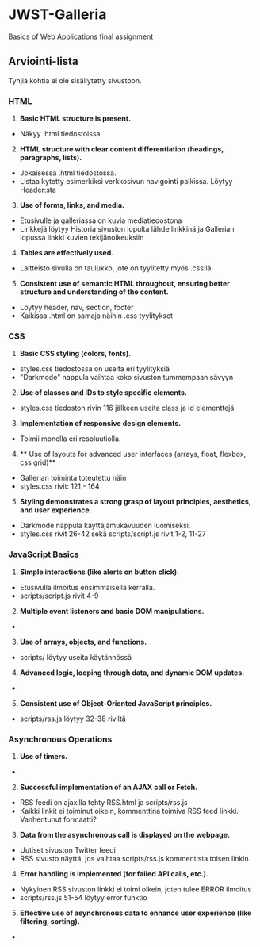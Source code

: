 # JWST-Galleria
Basics of Web Applications final assignment

## Arviointi-lista
Tyhjiä kohtia ei ole sisällytetty sivustoon.

### HTML
1. **Basic HTML structure is present.**
- Näkyy .html tiedostoissa


2. **HTML structure with clear content differentiation (headings, paragraphs, lists).**
- Jokaisessa .html tiedostossa.
- Listaa kytetty esimerkiksi verkkosivun navigointi palkissa. Löytyy Header:sta


3. **Use of forms, links, and media.**
- Etusivulle ja galleriassa on kuvia mediatiedostona
- Linkkejä löytyy Historia sivuston lopulta lähde linkkinä ja Gallerian lopussa linkki kuvien tekijänoikeuksiin


4. **Tables are effectively used.**
- Laitteisto sivulla on taulukko, jote on tyylitetty myös .css:lä


5. **Consistent use of semantic HTML throughout, ensuring better structure and understanding of the content.**
- Löytyy header, nav, section, footer
- Kaikissa .html on samaja näihin .css tyylitykset


### CSS
1. **Basic CSS styling (colors, fonts).**
- styles.css tiedostossa on useita eri tyylityksiä
- "Darkmode" nappula vaihtaa koko sivuston tummempaan sävyyn


2. **Use of classes and IDs to style specific elements.**
- styles.css tiedoston rivin 116 jälkeen useita class ja id elementtejä


3. **Implementation of responsive design elements.**
- Toimii monella eri resoluutiolla.


4. ** Use of layouts for advanced user interfaces (arrays, float, flexbox, css grid)**
- Gallerian toiminta toteutettu näin
-  styles.css rivit: 121 - 164


5. **Styling demonstrates a strong grasp of layout principles, aesthetics, and user experience.**
-  Darkmode nappula käyttäjämukavuuden luomiseksi. 
- styles.css rivit 26-42 sekä scripts/script.js rivit 1-2, 11-27


### JavaScript Basics
1. **Simple interactions (like alerts on button click).**
- Etusivulla ilmoitus ensimmäisellä kerralla.
- scripts/script.js rivit 4-9


2. **Multiple event listeners and basic DOM manipulations.**
-


3. **Use of arrays, objects, and functions.**
- scripts/ löytyy useita käytännössä


4. **Advanced logic, looping through data, and dynamic DOM updates.**
- 


5. **Consistent use of Object-Oriented JavaScript principles.**
- scripts/rss.js löytyy 32-38 riviltä

### Asynchronous Operations
 1. **Use of timers.**
 -


 2. **Successful implementation of an AJAX call or Fetch.**
 - RSS feedi on ajaxilla tehty RSS.html ja scripts/rss.js
 - Kaikki linkit ei toiminut oikein, kommenttina toimiva RSS feed linkki. Vanhentunut formaatti? 


 3. **Data from the asynchronous call is displayed on the webpage.**
 - Uutiset sivuston Twitter feedi
 - RSS sivusto näyttä, jos vaihtaa scripts/rss.js kommentista toisen linkin.


 4. **Error handling is implemented (for failed API calls, etc.).**
 - Nykyinen RSS sivuston linkki ei toimi oikein, joten tulee ERROR ilmoitus
 - scripts/rss.js 51-54 löytyy error funktio


 5. **Effective use of asynchronous data to enhance user experience (like filtering, sorting).**
 - 